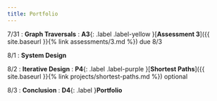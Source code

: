 ```yaml
---
title: Portfolio
---
```


7/31
: **Graph Traversals**
: **A3**{: .label .label-yellow }[**Assessment 3**]({{ site.baseurl }}{% link assessments/3.md %}) due 8/3

8/1
: **System Design**

8/2
: **Iterative Design**
: **P4**{: .label .label-purple }[**Shortest Paths**]({{ site.baseurl }}{% link projects/shortest-paths.md %}) optional

8/3
: **Conclusion**
: **D4**{: .label }**Portfolio**
